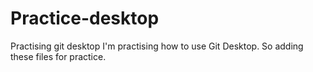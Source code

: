 # Practice-desktop
Practising git desktop
I'm practising how to use Git Desktop. So adding these files for practice.